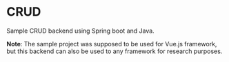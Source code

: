 # CRUD
Sample CRUD backend using Spring boot and Java.

<b>Note</b>: The sample project was supposed to be used for Vue.js framework, but this backend can also be used to any framework for research purposes.
